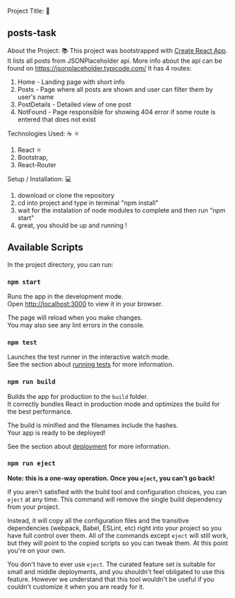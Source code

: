 Project Title: 📛 
## posts-task

About the Project: 📚 
This project was bootstrapped with [Create React App](https://github.com/facebook/create-react-app). 
It lists all posts from JSONPlaceholder api. More info about the api can be found on https://jsonplaceholder.typicode.com/
It has 4 routes:

1. Home - Landing page with short info
2. Posts - Page where all posts are shown and user can filter them by user's name
3. PostDetails - Detailed view of one post
4. NotFound - Page responsible for showing 404 error if some route is entered that does not exist

Technologies Used: ☕️ ⚛️
1. React ⚛️
2. Bootstrap, 
3. React-Router

Setup / Installation: 💻
1. download or clone the repository
2. cd into project and type in terminal "npm install"
3. wait for the instalation of node modules to complete and then run "npm start"
4. great, you should be up and running !

## Available Scripts

In the project directory, you can run:

### `npm start`

Runs the app in the development mode.\
Open [http://localhost:3000](http://localhost:3000) to view it in your browser.

The page will reload when you make changes.\
You may also see any lint errors in the console.

### `npm test`

Launches the test runner in the interactive watch mode.\
See the section about [running tests](https://facebook.github.io/create-react-app/docs/running-tests) for more information.

### `npm run build`

Builds the app for production to the `build` folder.\
It correctly bundles React in production mode and optimizes the build for the best performance.

The build is minified and the filenames include the hashes.\
Your app is ready to be deployed!

See the section about [deployment](https://facebook.github.io/create-react-app/docs/deployment) for more information.

### `npm run eject`

**Note: this is a one-way operation. Once you `eject`, you can't go back!**

If you aren't satisfied with the build tool and configuration choices, you can `eject` at any time. This command will remove the single build dependency from your project.

Instead, it will copy all the configuration files and the transitive dependencies (webpack, Babel, ESLint, etc) right into your project so you have full control over them. All of the commands except `eject` will still work, but they will point to the copied scripts so you can tweak them. At this point you're on your own.

You don't have to ever use `eject`. The curated feature set is suitable for small and middle deployments, and you shouldn't feel obligated to use this feature. However we understand that this tool wouldn't be useful if you couldn't customize it when you are ready for it.
